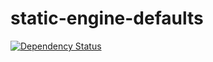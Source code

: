 # static-engine-defaults

[![Dependency Status](https://david-dm.org/erickmerchant/static-engine-defaults.svg)](https://david-dm.org/erickmerchant/static-engine-defaults)
